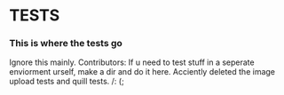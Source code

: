 # TESTS
### This is where the tests go
Ignore this mainly. Contributors: If u need to test stuff in a seperate enviorment urself, make a dir and do it here. Acciently deleted the image upload tests and quill tests. /: (;
